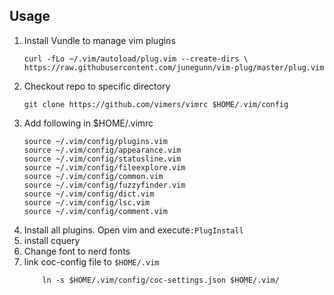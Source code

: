 ## Usage
1. Install Vundle to manage vim plugins
    ```shell
	curl -fLo ~/.vim/autoload/plug.vim --create-dirs \
    https://raw.githubusercontent.com/junegunn/vim-plug/master/plug.vim
	```
2. Checkout repo to specific directory
    ```shell
	git clone https://github.com/vimers/vimrc $HOME/.vim/config
	```
3. Add following in $HOME/.vimrc
    ```vim
	source ~/.vim/config/plugins.vim
	source ~/.vim/config/appearance.vim
	source ~/.vim/config/statusline.vim
	source ~/.vim/config/fileexplore.vim
	source ~/.vim/config/common.vim
	source ~/.vim/config/fuzzyfinder.vim
	source ~/.vim/config/dict.vim
	source ~/.vim/config/lsc.vim
	source ~/.vim/config/comment.vim
    ```
4. Install all plugins. Open vim and execute`:PlugInstall`
5. install cquery
6. Change font to nerd fonts
7. link coc-config file to `$HOME/.vim`
    ```shell
    	ln -s $HOME/.vim/config/coc-settings.json $HOME/.vim/
    ```
